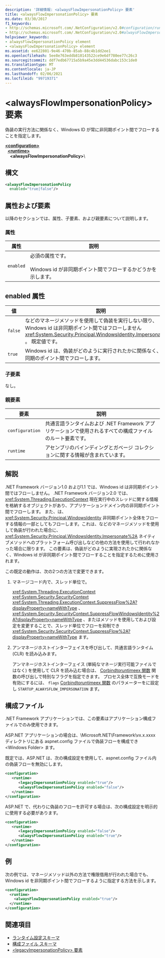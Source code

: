 ```yaml
---
description: '詳細情報: <alwaysFlowImpersonationPolicy> 要素'
title: <alwaysFlowImpersonationPolicy> 要素
ms.date: 03/30/2017
f1_keywords:
- http://schemas.microsoft.com/.NetConfiguration/v2.0#configuration/runtime/alwaysFlowImpersonationPolicy
- http://schemas.microsoft.com/.NetConfiguration/v2.0#alwaysFlowImpersonationPolicy
helpviewer_keywords:
- alwaysFlowImpersonationPolicy element
- <alwaysFlowImpersonationPolicy> element
ms.assetid: ee622801-9e46-470b-85ab-88c4b1dd2ee1
ms.openlocfilehash: 5ee8e763eddb810143522ce9e6df780ee77c26c3
ms.sourcegitcommit: ddf7edb67715a5b9a45e3dd44536dabc153c1de0
ms.translationtype: MT
ms.contentlocale: ja-JP
ms.lasthandoff: 02/06/2021
ms.locfileid: "99719371"
---
```

# <a name="alwaysflowimpersonationpolicy-element"></a>\<alwaysFlowImpersonationPolicy> 要素

偽装の実行方法に関係なく、Windows ID が常に非同期ポイント間でフローすることを指定します。  
  
[**\<configuration>**](../configuration-element.md)\
&nbsp;&nbsp;[**\<runtime>**](runtime-element.md)\
&nbsp;&nbsp;&nbsp;&nbsp;**\<alwaysFlowImpersonationPolicy>**\  
  
## <a name="syntax"></a>構文  
  
```xml  
<alwaysFlowImpersonationPolicy
  enabled="true|false"/>  
```  
  
## <a name="attributes-and-elements"></a>属性および要素  

 以降のセクションでは、属性、子要素、および親要素について説明します。  
  
### <a name="attributes"></a>属性  
  
|属性|説明|  
|---------------|-----------------|  
|`enabled`|必須の属性です。<br /><br /> Windows id が非同期ポイント間でフローするかどうかを示します。|  
  
## <a name="enabled-attribute"></a>enabled 属性  
  
|値|説明|  
|-----------|-----------------|  
|`false`|などのマネージメソッドを使用して偽装を実行しない限り、Windows id は非同期ポイント間ではフローしません <xref:System.Security.Principal.WindowsIdentity.Impersonate%2A> 。 既定値です。|  
|`true`|Windows id は、偽装がどのように実行されたかに関係なく、常に非同期のポイント間でフローします。|  
  
### <a name="child-elements"></a>子要素  

 なし。  
  
### <a name="parent-elements"></a>親要素  
  
|要素|説明|  
|-------------|-----------------|  
|`configuration`|共通言語ランタイムおよび .NET Framework アプリケーションで使用されるすべての構成ファイルのルート要素です。|  
|`runtime`|アセンブリのバインディングとガベージ コレクションに関する情報が含まれています。|  
  
## <a name="remarks"></a>解説  

 .NET Framework バージョン1.0 および1.1 では、Windows id は非同期ポイント間ではフローしません。 .NET Framework バージョン2.0 では、 <xref:System.Threading.ExecutionContext> 現在実行中のスレッドに関する情報を格納するオブジェクトがあり、アプリケーションドメイン内の非同期ポイント間でフローします。 また、は、 <xref:System.Security.Principal.WindowsIdentity> 非同期ポイント全体をフローする情報の一部としてもフローします。これは、などのマネージメソッドを使用して偽装が行われた場合に、 <xref:System.Security.Principal.WindowsIdentity.Impersonate%2A> ネイティブメソッドへのプラットフォーム呼び出しなどの他の方法を使用して行われなかった場合に限ります。 この要素は、偽装がどのように実現されたかに関係なく、Windows id が非同期ポイント間でフローすることを指定するために使用されます。  
  
 この既定の動作は、次の2つの方法で変更できます。  
  
1. マネージコード内で、スレッド単位で。  
  
     <xref:System.Threading.ExecutionContext> <xref:System.Security.SecurityContext> <xref:System.Threading.ExecutionContext.SuppressFlow%2A?displayProperty=nameWithType> 、 <xref:System.Security.SecurityContext.SuppressFlowWindowsIdentity%2A?displayProperty=nameWithType> 、またはメソッドを使用しておよび設定を変更することで、スレッド単位でフローを抑制でき <xref:System.Security.SecurityContext.SuppressFlow%2A?displayProperty=nameWithType> ます。  
  
2. アンマネージホストインターフェイスを呼び出して、共通言語ランタイム (CLR) を読み込みます。  
  
     アンマネージホストインターフェイス (単純なマネージ実行可能ファイルではなく) を使用して CLR を読み込む場合は、 [Corbindtoruntimeex 関数](../../../unmanaged-api/hosting/corbindtoruntimeex-function.md) 関数の呼び出しで特別なフラグを指定できます。 プロセス全体で互換モードを有効にするには、 `flags` [Corbindtoruntimeex 関数](../../../unmanaged-api/hosting/corbindtoruntimeex-function.md) のパラメーターをに設定し `STARTUP_ALWAYSFLOW_IMPERSONATION` ます。  
  
## <a name="configuration-file"></a>構成ファイル  

 .NET Framework アプリケーションでは、この要素はアプリケーション構成ファイルでのみ使用できます。  
  
 ASP.NET アプリケーションの場合は、\Microsoft.NET\Framework\vx.x.xxxx ディレクトリにある aspnet.config ファイルで偽装フローを構成でき \<Windows Folder> ます。  
  
 既定では、ASP.NET は、次の構成設定を使用して、aspnet.config ファイル内の偽装フローを無効にします。  
  
```xml
<configuration>  
   <runtime>  
      <legacyImpersonationPolicy enabled="true"/>  
      <alwaysFlowImpersonationPolicy enabled="false"/>  
   </runtime>  
</configuration>  
```  
  
 ASP.NET で、代わりに偽装のフローを許可する場合は、次の構成設定を明示的に使用する必要があります。  
  
```xml  
<configuration>  
   <runtime>  
      <legacyImpersonationPolicy enabled="false"/>  
      <alwaysFlowImpersonationPolicy enabled="true"/>  
   </runtime>  
</configuration>  
```  
  
## <a name="example"></a>例  

 次の例では、マネージメソッド以外の方法で権限借用が行われた場合でも、Windows id を非同期ポイント間でフローするように指定する方法を示します。  
  
```xml  
<configuration>  
  <runtime>  
    <alwaysFlowImpersonationPolicy enabled="true"/>  
  </runtime>  
</configuration>  
```  
  
## <a name="see-also"></a>関連項目

- [ランタイム設定スキーマ](index.md)
- [構成ファイル スキーマ](../index.md)
- [\<legacyImpersonationPolicy> 要素](legacyimpersonationpolicy-element.md)
